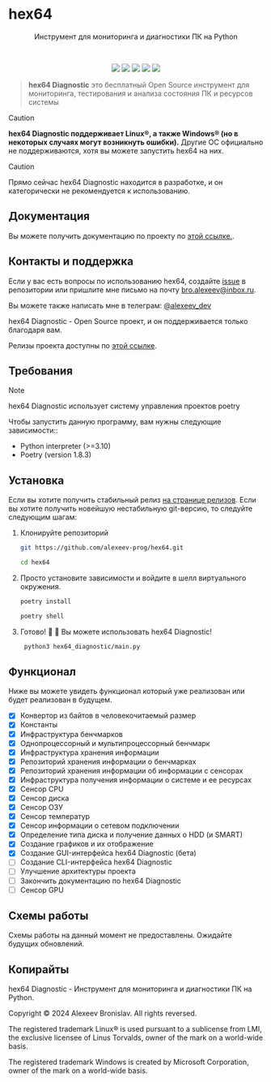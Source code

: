 # hex64

<p align="center">Инструмент для мониторинга и диагностики ПК на Python</p>
<br>
<p align="center">
    <img src="https://img.shields.io/github/languages/top/alexeev-prog/hex64?style=for-the-badge">
    <img src="https://img.shields.io/github/languages/count/alexeev-prog/hex64?style=for-the-badge">
    <img src="https://img.shields.io/github/stars/alexeev-prog/hex64?style=for-the-badge">
    <img src="https://img.shields.io/github/issues/alexeev-prog/hex64?style=for-the-badge">
    <img src="https://img.shields.io/github/last-commit/alexeev-prog/hex64?style=for-the-badge">
    </br>
</p>

> **hex64 Diagnostic** это бесплатный Open Source инструмент для мониторинга, тестирования и анализа состояния ПК и ресурсов системы

> [!CAUTION]
> **hex64 Diagnostic поддерживает Linux®, а также Windows® (но в некоторых случаях могут возникнуть ошибки).** Другие ОС официально не поддерживаются, хотя вы можете запустить hex64 на них.

> [!CAUTION]
> Прямо сейчас hex64 Diagnostic находится в разработке, и он категорически не рекомендуется к использованию.

## Документация
Вы можете получить документацию по проекту по [этой ссылке.](./hex64-diagnostic/docs/index.md).

## Контакты и поддержка
Если у вас есть вопросы по использованию hex64, создайте [issue](https://github.com/alexeev-prog/hex64/issues/new) в репозитории или пришлите мне письмо на почту bro.alexeev@inbox.ru.

Вы можете также написать мне в телеграм: [@alexeev_dev](https://t.me/alexeev_dev)

hex64 Diagnostic - Open Source проект, и он поддерживается только благодаря вам.

Релизы проекта доступны по [этой ссылке](https://github.com/alexeev-prog/hex64/releases).

## Требования

> [!NOTE]
> hex64 Diagnostic использует систему управления проектов poetry

Чтобы запустить данную программу, вам нужны следующие зависимости::

 + Python interpreter (>=3.10)
 + Poetry (version 1.8.3)

## Установка
Если вы хотите получить стабильный релиз [на странице релизов](https://github.com/alexeev-prog/hex64/releases). Если вы хотите получить новейшую нестабильную git-версию, то следуйте следующим шагам:

1. Клонируйте репозиторий

   ```bash
   git https://github.com/alexeev-prog/hex64.git
   
   ```

   ```bash
   cd hex64
   ```

2. Просто установите зависимости и войдите в шелл виртуального окружения.

   ```bash
   poetry install
   ```
   ```bash
   poetry shell
   ```
   
3. Готово! 💪 🎉  Вы можете использовать hex64 Diagnostic!
   ```bash
    python3 hex64_diagnostic/main.py
   ```
## Функционал
Ниже вы можете увидеть функционал который уже реализован или будет реализован в будущем.

 + [x] Конвертор из байтов в человекочитаемый размер
 + [x] Константы
 + [x] Инфраструктура бенчмарков
 + [x] Однопроцессорный и мультипроцессорный бенчмарк
 + [x] Инфраструктура хранения информации
 + [x] Репозиторий хранения информации о бенчмарках
 + [x] Репозиторий хранения информации об информации с сенсорах
 + [x] Инфраструктура получения информации о системе и ее ресурсах
 + [x] Сенсор CPU
 + [x] Сенсор диска
 + [x] Сенсор ОЗУ
 + [x] Сенсор температур
 + [x] Сенсор информации о сетевом подключении
 + [x] Определение типа диска и получение данных о HDD (и SMART)
 + [x] Создание графиков и их отображение
 + [x] Создание GUI-интерфейса hex64 Diagnostic (бета)
 + [ ] Создание CLI-интерфейса hex64 Diagnostic
 + [ ] Улучшение архитектуры проекта
 + [ ] Закончить документацию по hex64 Diagnostic
 + [ ] Сенсор GPU

## Схемы работы
Схемы работы на данный момент не предоставлены. Ожидайте будущих обновлений.

## Копирайты
hex64 Diagnostic - Инструмент для мониторинга и диагностики ПК на Python.

Copyright © 2024 Alexeev Bronislav. All rights reversed.

The registered trademark Linux® is used pursuant to a sublicense from LMI, the exclusive licensee of Linus Torvalds, owner of the mark on a world-wide basis.

The registered trademark Windows is created by Microsoft Corporation, owner of the mark on a world-wide basis.

